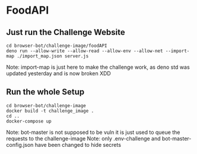 # FoodAPI


## Just run the Challenge Website
```
cd browser-bot/challenge-image/foodAPI
deno run --allow-write --allow-read --allow-env --allow-net --import-map ./import_map.json server.js
```
Note: import-map is just here to make the challenge work, as deno std was updated yesterday and is now broken XDD

##  Run the whole Setup
```
cd browser-bot/challenge-image
docker build -t challenge_image .
cd ..
docker-compose up
```


Note: bot-master is not supposed to be vuln it is just used to queue the requests to the challenge-image
Note: only .env-challenge and bot-master-config.json have been changed to hide secrets
